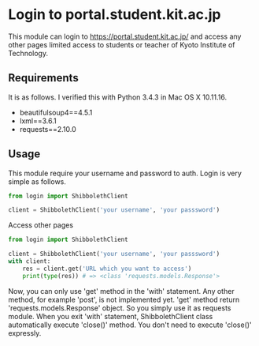 # Login to portal.student.kit.ac.jp

This module can login to https://portal.student.kit.ac.jp/ and access any other pages limited access to students or 
teacher of Kyoto Institute of Technology. 

## Requirements

It is as follows. I verified this with Python 3.4.3 in Mac OS X 10.11.16.

* beautifulsoup4==4.5.1
* lxml==3.6.1
* requests==2.10.0


## Usage

This module require your username and password to auth. Login is very simple as follows.

```python
from login import ShibbolethClient

client = ShibbolethClient('your username', 'your passsword')
```

Access other pages

```python
from login import ShibbolethClient

client = ShibbolethClient('your username', 'your passsword')
with client:
    res = client.get('URL which you want to access')
    print(type(res)) # => <class 'requests.models.Response'>
```
Now, you can only use 'get' method in the 'with' statement. Any other method, for example 'post', is not implemented yet. 
'get' method return 'requests.models.Response' object. So you simply use it as requests module. 
When you exit 'with' statement, ShibbolethClient class automatically execute 'close()' method. You don't need to execute 'close()' expressly. 


